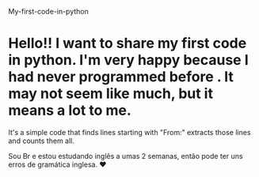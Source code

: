 My-first-code-in-python
# Hello!! I want to share my first code in python. I'm very happy because I had never programmed before . It may not seem like much, but it means a lot to me.

It's a simple code that finds lines starting with "From:" extracts those lines and counts them all.





Sou Br e estou estudando inglês a umas 2 semanas, então pode ter uns erros de gramática inglesa. ❤
